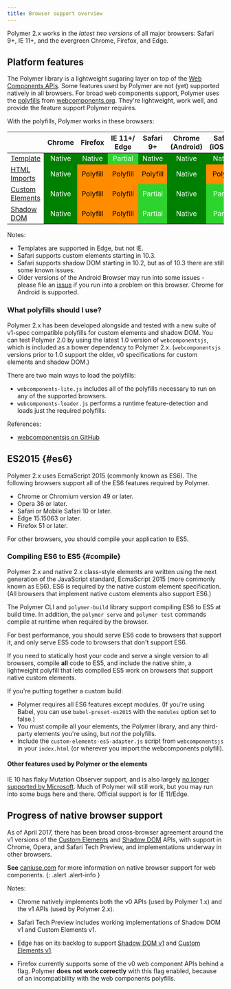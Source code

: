 ```yaml
---
title: Browser support overview
---
```


Polymer 2.x works in the _latest two versions_ of all major browsers: Safari 9+, IE 11+, and the
evergreen Chrome, Firefox, and Edge.

## Platform features

The Polymer library is a lightweight sugaring layer on top of the [Web Components
APIs](http://webcomponents.org/articles/why-web-components/). Some features used by Polymer are not
(yet) supported natively in all browsers. For
broad web components support, Polymer uses the [polyfills](https://github.com/webcomponents/webcomponentsjs) from
[webcomponents.org](http://webcomponents.org). They're lightweight, work well, and provide the
feature support Polymer requires.

With the polyfills, Polymer works in these browsers:

<style>
td:not(.feature-title),th {
  text-align: center;
}
td.native {
  background-color: green;
  color: white;
}
td.partial {
  background-color: #2dd42d;
  color: white;
}
td.polyfill {
  background-color: darkorange;
  color: black;
}
</style>

<table>
<thead>
  <tr><th></th><th>Chrome</th><th>Firefox</th><th>IE&nbsp;11+/<br>Edge</th><th>Safari 9+</th><th>Chrome
 <br>(Android)</th><th>Safari<br>(iOS&nbsp;9+)</th></tr>
</thead>
<tr>
  <td class="feature-title"><a href="http://www.html5rocks.com/en/tutorials/webcomponents/template/">Template</a></td>
  <td class="native">Native</td>
  <td class="native">Native</td>
  <td class="partial">Partial</td>
  <td class="native">Native</td>
  <td class="native">Native</td>
  <td class="native">Native</td>
</tr>
<tr>
  <td class="feature-title"><a href="http://www.html5rocks.com/en/tutorials/webcomponents/imports/">HTML Imports</a></td>
  <td class="native">Native</td>
  <td class="polyfill">Polyfill</td>
  <td class="polyfill">Polyfill</td>
  <td class="polyfill">Polyfill</td>
  <td class="native">Native</td>
  <td class="polyfill">Polyfill</td>
</tr>
<tr>
  <td class="feature-title"><a href="http://www.html5rocks.com/en/tutorials/webcomponents/customelements/">Custom Elements</a></td>
  <td class="native">Native</td>
  <td class="polyfill">Polyfill</td>
  <td class="polyfill">Polyfill</td>
  <td class="partial">Partial</td>
  <td class="native">Native</td>
  <td class="partial">Partial</td>
</tr>
<tr>
  <td class="feature-title"><a href="http://www.html5rocks.com/en/tutorials/webcomponents/shadowdom/">Shadow DOM</a></td>
  <td class="native">Native</td>
  <td class="polyfill">Polyfill</td>
  <td class="polyfill">Polyfill</td>
  <td class="partial">Partial</td>
  <td class="native">Native</td>
  <td class="partial">Partial</td>
</tr>
</table>

Notes:

-   Templates are supported in Edge, but not IE.
-   Safari supports custom elements starting in 10.3.
-   Safari supports shadow DOM starting in 10.2, but as of 10.3 there are still some known issues.
-   Older versions of the Android Browser may run into some issues - please file an
    [issue](https://github.com/polymer/polymer/issues) if you run into a problem on this browser.
    Chrome for Android is supported.

### What polyfills should I use?

Polymer 2.x has been developed alongside and tested with a new suite of v1-spec compatible polyfills
for custom elements and shadow DOM. You can test Polymer 2.0 by using the latest 1.0 version of
`webcomponentsjs`, which is included as a bower dependency to Polymer 2.x. (`webcomponentsjs`
 versions prior to 1.0 support the older, v0 specifications for custom elements and shadow DOM.)

There are two main ways to load the polyfills:

*   `webcomponents-lite.js` includes all of the polyfills necessary to run on any of the supported
    browsers.
*   `webcomponents-loader.js` performs a runtime feature-detection and loads just the required
    polyfills.

References:
*   [webcomponentsjs on GitHub](https://github.com/webcomponents/webcomponentsjs)

## ES2015 {#es6}

Polymer 2.x uses EcmaScript 2015 (commonly known as ES6). The following browsers support all of the
ES6 features required by Polymer.

-   Chrome or Chromium version 49 or later.
-   Opera 36 or later.
-   Safari or Mobile Safari 10 or later.
-   Edge 15.15063 or later.
-   Firefox 51 or later.

For other browsers, you should compile your application to ES5.

### Compiling ES6 to ES5 {#compile}

Polymer 2.x and native 2.x class-style elements are written using the next generation of the
JavaScript standard, EcmaScript 2015 (more commonly known as ES6). ES6 is required by the native
custom element specification. (All browsers that implement native custom elements also support ES6.)

The Polymer CLI and `polymer-build` library support compiling ES6 to ES5 at build time. In
addition, the `polymer serve` and `polymer test` commands compile at runtime when required by the
browser.

For best performance, you should serve ES6 code to browsers that support it, and only serve ES5
code to browsers that don't support ES6.

If you need to statically host your code and serve a single version to all browsers, compile
**all** code to ES5, and include the native shim, a lightweight polyfill that lets compiled ES5
work on browsers that support native custom elements.

If you're putting together a custom build:

-   Polymer requires all ES6 features except modules. (If you're using Babel, you can use
    `babel-preset-es2015` with the `modules` option set to false.)
-   You must compile all your elements, the Polymer library, and any third-party elements you're
    using, but _not_ the polyfills.
-   Include the `custom-elements-es5-adapter.js` script from `webcomponentsjs` in your `index.html`
    (or wherever you import the webcomponents polyfill).

#### Other features used by Polymer or the elements

IE 10 has flaky Mutation Observer support, and is also largely [no longer supported by
Microsoft](https://www.microsoft.com/en-us/WindowsForBusiness/End-of-IE-support). Much of Polymer
will still work, but you may run into some bugs here and there. Official support is for IE
11/Edge.

## Progress of native browser support

As of April 2017, there has been broad cross-browser agreement around the v1 versions of the [Custom
Elements](https://w3c.github.io/webcomponents/spec/custom/) and [Shadow
DOM](https://w3c.github.io/webcomponents/spec/shadow/) APIs, with support in Chrome, Opera, and
Safari Tech Preview, and implementations underway in other browsers.

**See** [caniuse.com](http://caniuse.com/) for more information on native browser support for web
components.
{: .alert .alert-info }

Notes:

-   Chrome natively implements both the v0 APIs (used by Polymer 1.x) and the v1 APIs
    (used by Polymer 2.x).

-   Safari Tech Preview includes working implementations of Shadow DOM v1 and Custom Elements v1.

-   Edge has on its backlog to support [Shadow
    DOM v1](https://wpdev.uservoice.com/forums/257854-microsoft-edge-developer/suggestions/6263785-shadow-dom-unprefixed)
    and [Custom Elements v1](https://wpdev.uservoice.com/forums/257854-microsoft-edge-developer/suggestions/6261298-custom-elements).

-   Firefox currently supports some of the v0 web component APIs behind a flag. Polymer
    **does not work correctly** with this flag enabled, because of an incompatibility with the web
    components polyfills.
